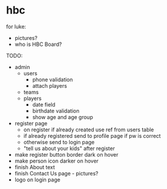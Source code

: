 # hbc

for luke:
 - pictures?
 - who is HBC Board?

TODO:
 - admin
   - users
     - phone validation
     - attach players
   - teams
   - players
     - date field
     - birthdate validation
     - show age and age group
 - register page
   - on register if already created use ref from users table
   - if already registered send to profile page if pw is correct
   - otherwise send to login page
   - "tell us about your kids" after register
 - make register button border dark on hover
 - make person icon darker on hover
 - finish About text
 - finish Contact Us page - pictures?
 - logo on login page
